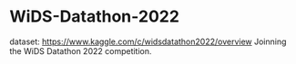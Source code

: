 # WiDS-Datathon-2022

dataset: https://www.kaggle.com/c/widsdatathon2022/overview
Joinning the WiDS Datathon 2022 competition.

